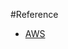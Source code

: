 #Reference

- [AWS](https://docs.aws.amazon.com/ko_kr/sdk-for-javascript/v2/developer-guide/getting-started-nodejs.html#getting-started-nodejs-credentials)

